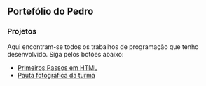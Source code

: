 ## Portefólio do Pedro

### Projetos

Aqui encontram-se todos os trabalhos de programação que tenho desenvolvido. Siga pelos botões abaixo:


- [Primeiros Passos em HTML](https://pedooor.github.io/tabela/tabela.html)
- [Pauta fotográfica da turma](https://pedooor.github.io/tabela/tabela.html)

